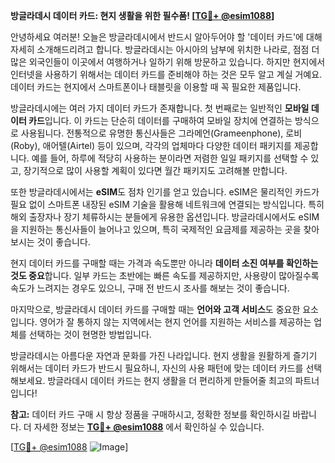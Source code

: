 **방글라데시 데이터 카드: 현지 생활을 위한 필수품! [[TG💪+ @esim1088](https://t.me/s/esim1088)]**

안녕하세요 여러분! 오늘은 방글라데시에서 반드시 알아두어야 할 '데이터 카드'에 대해 자세히 소개해드리려고 합니다. 방글라데시는 아시아의 남부에 위치한 나라로, 점점 더 많은 외국인들이 이곳에서 여행하거나 일하기 위해 방문하고 있습니다. 하지만 현지에서 인터넷을 사용하기 위해서는 데이터 카드를 준비해야 하는 것은 모두 알고 계실 거예요. 데이터 카드는 현지에서 스마트폰이나 태블릿을 이용할 때 꼭 필요한 제품입니다.

방글라데시에는 여러 가지 데이터 카드가 존재합니다. 첫 번째로는 일반적인 **모바일 데이터 카드**입니다. 이 카드는 단순히 데이터를 구매하여 모바일 장치에 연결하는 방식으로 사용됩니다. 전통적으로 유명한 통신사들은 그라메언(Grameenphone), 로비(Roby), 애어텔(Airtel) 등이 있으며, 각각의 업체마다 다양한 데이터 패키지를 제공합니다. 예를 들어, 하루에 적당히 사용하는 분이라면 저렴한 일일 패키지를 선택할 수 있고, 장기적으로 많이 사용할 계획이 있다면 월간 패키지도 고려해볼 만합니다.

또한 방글라데시에서는 **eSIM**도 점차 인기를 얻고 있습니다. eSIM은 물리적인 카드가 필요 없이 스마트폰 내장된 eSIM 기술을 활용해 네트워크에 연결되는 방식입니다. 특히 해외 출장자나 장기 체류하시는 분들에게 유용한 옵션입니다. 방글라데시에서도 eSIM을 지원하는 통신사들이 늘어나고 있으며, 특히 국제적인 요금제를 제공하는 곳을 찾아보시는 것이 좋습니다.

현지 데이터 카드를 구매할 때는 가격과 속도뿐만 아니라 **데이터 소진 여부를 확인하는 것도 중요**합니다. 일부 카드는 초반에는 빠른 속도를 제공하지만, 사용량이 많아질수록 속도가 느려지는 경우도 있으니, 구매 전 반드시 조사를 해보는 것이 좋습니다.

마지막으로, 방글라데시 데이터 카드를 구매할 때는 **언어와 고객 서비스**도 중요한 요소입니다. 영어가 잘 통하지 않는 지역에서는 현지 언어를 지원하는 서비스를 제공하는 업체를 선택하는 것이 현명한 방법입니다.

방글라데시는 아름다운 자연과 문화를 가진 나라입니다. 현지 생활을 원활하게 즐기기 위해서는 데이터 카드가 반드시 필요하니, 자신의 사용 패턴에 맞는 데이터 카드를 선택해보세요. 방글라데시 데이터 카드는 현지 생활을 더 편리하게 만들어줄 최고의 파트너입니다!

**참고:** 데이터 카드 구매 시 항상 정품을 구매하시고, 정확한 정보를 확인하시길 바랍니다. 더 자세한 정보는 **[TG💪+ @esim1088](https://t.me/s/esim1088)** 에서 확인하실 수 있습니다.

[[TG💪+ @esim1088](https://t.me/s/esim1088) ![Image](https://i.postimg.cc/Y0z9fWf4/image.png)]